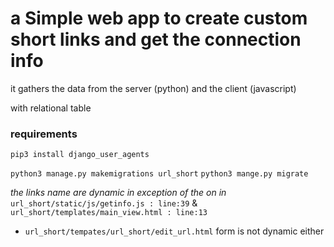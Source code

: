 # a Simple web app to create custom short links and get the connection info

it gathers the data from the server (python)
and the client (javascript)

with relational table

### requirements

`pip3 install django_user_agents`

`python3 manage.py makemigrations url_short`
`python3 mange.py migrate`

*the links name are dynamic in exception of the on in* `url_short/static/js/getinfo.js : line:39` & `url_short/templates/main_view.html : line:13`

+ `url_short/tempates/url_short/edit_url.html` form is not dynamic either


